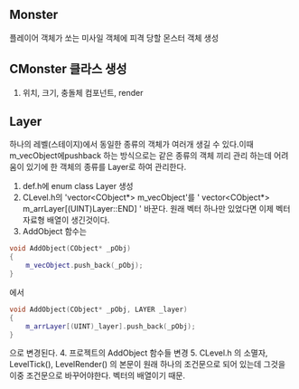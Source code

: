 ## Monster

플레이어 객체가 쏘는 미사일 객체에 피격 당할 몬스터 객체 생성

## CMonster 클라스 생성
1. 위치, 크기, 충돌체 컴포넌트, render

## Layer

하나의 레벨(스테이지)에서 동일한 종류의 객체가 여러개 생길 수 있다.이때 m_vecObject에pushback 하는 방식으로는 같은 종류의 객체 끼리 관리 하는데 어려움이 있기에 한 객체의 종류를 Layer로 하여 관리한다.

1. def.h에 enum class Layer 생성
2. CLevel.h의  'vector<CObject*> m_vecObject'를 ' vector<CObject*> m_arrLayer[(UINT)Layer::END] ' 바꾼다. 원래 벡터 하나만 있었다면 이제 벡터자료형 배열이 생긴것이다.
3. AddObject 함수는
```c++
void AddObject(CObject* _pObj)
{
	m_vecObject.push_back(_pObj);
}
```
에서
```c++
void AddObject(CObject* _pObj, LAYER _layer)
{
	m_arrLayer[(UINT)_layer].push_back(_pObj);
}
```
으로 변경된다.
4.  프로젝트의 AddObject 함수들 변경
5. CLevel.h 의 소멸자, LevelTick(), LevelRender() 의 본문이 원래 하나의 조건문으로 되어 있는데 그것을 이중 조건문으로 바꾸어야한다. 벡터의 배열이기 때문.